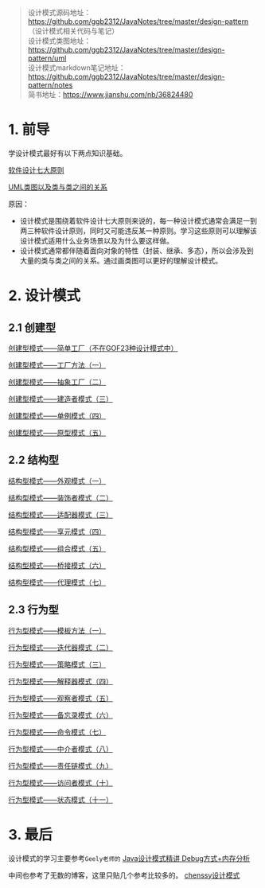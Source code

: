 > 设计模式源码地址：https://github.com/ggb2312/JavaNotes/tree/master/design-pattern  （设计模式相关代码与笔记）   
> 设计模式类图地址：https://github.com/ggb2312/JavaNotes/tree/master/design-pattern/uml    
> 设计模式markdown笔记地址：https://github.com/ggb2312/JavaNotes/tree/master/design-pattern/notes    
> 简书地址：https://www.jianshu.com/nb/36824480    


# 1. 前导

学设计模式最好有以下两点知识基础。

[软件设计七大原则](https://www.cnblogs.com/gj-blog/p/10929440.html)

[UML类图以及类与类之间的关系](https://www.cnblogs.com/gj-blog/p/10929447.html)

原因：
- 设计模式是围绕着软件设计七大原则来说的，每一种设计模式通常会满足一到两三种软件设计原则，同时又可能违反某一种原则。学习这些原则可以理解该设计模式适用什么业务场景以及为什么要这样做。
- 设计模式通常都伴随着面向对象的特性（封装、继承、多态），所以会涉及到大量的类与类之间的关系。通过画类图可以更好的理解设计模式。

# 2. 设计模式

## 2.1 创建型

[创建型模式——简单工厂（不在GOF23种设计模式中）](https://www.cnblogs.com/gj-blog/p/10929455.html)

[创建型模式——工厂方法（一）](https://www.cnblogs.com/gj-blog/p/10929460.html)

[创建型模式——抽象工厂（二）](https://www.cnblogs.com/gj-blog/p/10929466.html)

[创建型模式——建造者模式（三）](https://www.cnblogs.com/gj-blog/p/10929475.html)

[创建型模式——单例模式（四）](https://www.cnblogs.com/gj-blog/p/10929478.html)

[创建型模式——原型模式（五）](https://www.cnblogs.com/gj-blog/p/10929480.html)

## 2.2 结构型

[结构型模式——外观模式（一）](https://www.cnblogs.com/gj-blog/p/10929486.html)

[结构型模式——装饰者模式（二）](https://www.cnblogs.com/gj-blog/p/10929489.html)

[结构型模式——适配器模式（三）](https://www.cnblogs.com/gj-blog/p/10929498.html)

[结构型模式——享元模式（四）](https://www.cnblogs.com/gj-blog/p/10929493.html)

[结构型模式——组合模式（五）](https://www.cnblogs.com/gj-blog/p/10929506.html)

[结构型模式——桥接模式（六）](https://www.cnblogs.com/gj-blog/p/10929510.html)

[结构型模式——代理模式（七）](https://www.cnblogs.com/gj-blog/p/10929514.html)

## 2.3 行为型

[行为型模式——模板方法（一）](https://www.cnblogs.com/gj-blog/p/10929517.html)

[行为型模式——迭代器模式（二）](https://www.cnblogs.com/gj-blog/p/10929524.html)

[行为型模式——策略模式（三）](https://www.cnblogs.com/gj-blog/p/10929544.html)

[行为型模式——解释器模式（四）](https://www.cnblogs.com/gj-blog/p/10929551.html)

[行为型模式——观察者模式（五）](https://www.cnblogs.com/gj-blog/p/10929556.html)

[行为型模式——备忘录模式（六）](https://www.cnblogs.com/gj-blog/p/10929563.html)

[行为型模式——命令模式（七）](https://www.cnblogs.com/gj-blog/p/10929571.html)

[行为型模式——中介者模式（八）](https://www.cnblogs.com/gj-blog/p/10929579.html)

[行为型模式——责任链模式（九）](https://www.cnblogs.com/gj-blog/p/10929600.html)

[行为型模式——访问者模式（十）](https://www.cnblogs.com/gj-blog/p/10929607.html)

[行为型模式——状态模式（十一）](https://www.cnblogs.com/gj-blog/p/10929616.html)



# 3. 最后

设计模式的学习主要参考`Geely老师的` [Java设计模式精讲 Debug方式+内存分析](https://coding.imooc.com/class/270.html) 

中间也参考了无数的博客，这里只贴几个参考比较多的。
[chenssy设计模式](https://www.cnblogs.com/chenssy/category/482229.html)
